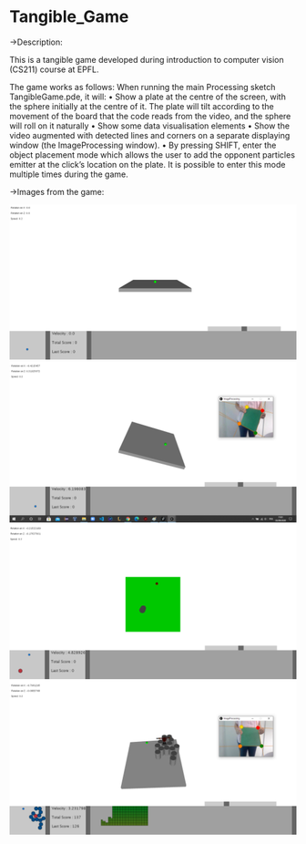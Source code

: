# Tangible_Game
->Description:

This is a tangible game developed during introduction to computer vision (CS211) course at EPFL.


The game works as follows:
When running the main Processing sketch TangibleGame.pde, it will:
• Show a plate at the centre of the screen, with the sphere initially at the centre of it. The plate will
  tilt according to the movement of the board that the code reads from the video, and the sphere will
  roll on it naturally
• Show some data visualisation elements
• Show the video augmented with detected lines and corners on a separate displaying window (the
  ImageProcessing window).
• By pressing SHIFT, enter the object placement mode which allows the user to add the opponent particles
  emitter at the click’s location on the plate. It is possible to enter this mode multiple times during the game.

->Images from the game: 



<img src="Game_Images/Visu1.png">

<img src="Game_Images/Visu2.png">

<img src="Game_Images/Visu3.png">

<img src="Game_Images/Visu4.png">
